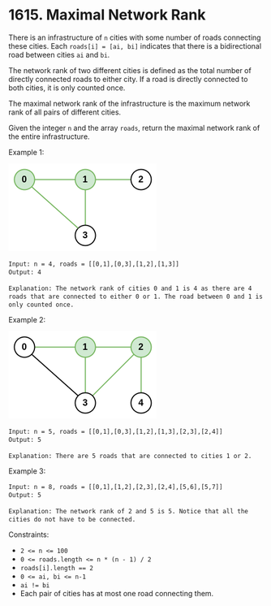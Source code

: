 # 1615. Maximal Network Rank

There is an infrastructure of `n` cities with some number of roads connecting these cities. Each `roads[i] = [ai, bi]` indicates that there is a bidirectional road between cities `ai` and `bi`.

The network rank of two different cities is defined as the total number of directly connected roads to either city. If a road is directly connected to both cities, it is only counted once.

The maximal network rank of the infrastructure is the maximum network rank of all pairs of different cities.

Given the integer `n` and the array `roads`, return the maximal network rank of the entire infrastructure.

Example 1:

![](example_1.png)

    Input: n = 4, roads = [[0,1],[0,3],[1,2],[1,3]]
    Output: 4

    Explanation: The network rank of cities 0 and 1 is 4 as there are 4 roads that are connected to either 0 or 1. The road between 0 and 1 is only counted once.

Example 2:

![](example_2.png)

    Input: n = 5, roads = [[0,1],[0,3],[1,2],[1,3],[2,3],[2,4]]
    Output: 5

    Explanation: There are 5 roads that are connected to cities 1 or 2.

Example 3:

    Input: n = 8, roads = [[0,1],[1,2],[2,3],[2,4],[5,6],[5,7]]
    Output: 5
    
    Explanation: The network rank of 2 and 5 is 5. Notice that all the cities do not have to be connected.

Constraints:

- `2 <= n <= 100`
- `0 <= roads.length <= n * (n - 1) / 2`
- `roads[i].length == 2`
- `0 <= ai, bi <= n-1`
- `ai != bi`
- Each pair of cities has at most one road connecting them.